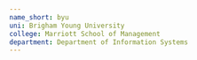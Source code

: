 ```yaml
---
name_short: byu
uni: Brigham Young University
college: Marriott School of Management
department: Department of Information Systems
---
```

